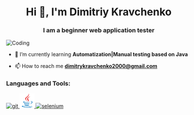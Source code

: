 <h1 align="center">Hi 👋, I'm Dimitriy Kravchenko</h1>
<h3 align="center">I am a beginner web application tester</h3>
<img aling="right" alt="Coding" width="500" src="https://media.tenor.com/wilYo_7wGKYAAAAC/new-game-ahagon-umiko-programming.gif"/>

- 🌱 I’m currently learning **Automatization|Manual testing based on Java**

- 📫 How to reach me **dimitrykravchenko2000@gmail.com**

<h3 align="left">Languages and Tools:</h3>
<p align="left"> <a href="https://git-scm.com/" target="_blank" rel="noreferrer"> <img src="https://www.vectorlogo.zone/logos/git-scm/git-scm-icon.svg" alt="git" width="40" height="40"/> </a> <a href="https://www.java.com" target="_blank" rel="noreferrer"> <img src="https://raw.githubusercontent.com/devicons/devicon/master/icons/java/java-original.svg" alt="java" width="40" height="40"/> </a> <a href="https://www.selenium.dev" target="_blank" rel="noreferrer"> <img src="https://raw.githubusercontent.com/detain/svg-logos/780f25886640cef088af994181646db2f6b1a3f8/svg/selenium-logo.svg" alt="selenium" width="40" height="40"/> </a> </p>
